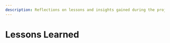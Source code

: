 ```yaml
---
description: Reflections on lessons and insights gained during the project
---
```


# Lessons Learned

